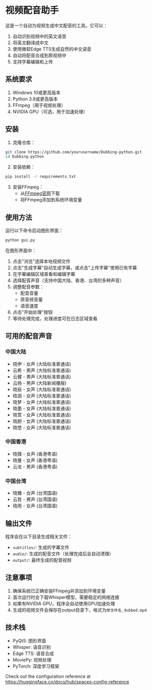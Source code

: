 # 视频配音助手

这是一个自动为视频生成中文配音的工具。它可以：
1. 自动识别视频中的英文语音
2. 将英文翻译成中文
3. 使用微软Edge TTS生成自然的中文语音
4. 自动将配音合成到原视频中
5. 支持字幕编辑和上传

## 系统要求

1. Windows 10或更高版本
2. Python 3.8或更高版本
3. FFmpeg（用于视频处理）
4. NVIDIA GPU（可选，用于加速处理）

## 安装

1. 克隆仓库：
```bash
git clone https://github.com/yourusername/Dubbing-python.git
cd Dubbing-python
```

2. 安装依赖：
```bash
pip install -r requirements.txt
```

3. 安装FFmpeg：
   - 从[FFmpeg官网](https://ffmpeg.org/download.html)下载
   - 将FFmpeg添加到系统环境变量

## 使用方法

运行以下命令启动图形界面：
```bash
python gui.py
```

在图形界面中：
1. 点击"浏览"选择本地视频文件
2. 点击"生成字幕"自动生成字幕，或点击"上传字幕"使用已有字幕
3. 在字幕编辑区域查看和编辑字幕
4. 选择配音声音（支持中国大陆、香港、台湾的多种声音）
5. 调整配音参数：
   - 配音音量
   - 原音频音量
   - 语音速度
6. 点击"开始处理"按钮
7. 等待处理完成，处理进度可在日志区域查看

## 可用的配音声音

### 中国大陆
- 晓伊 - 女声 (大陆标准普通话)
- 云希 - 男声 (大陆标准普通话)
- 云健 - 男声 (大陆标准普通话)
- 云扬 - 男声 (大陆新闻播报)
- 晓辰 - 女声 (大陆标准普通话)
- 晓涵 - 女声 (大陆标准普通话)
- 晓梦 - 女声 (大陆标准普通话)
- 晓墨 - 女声 (大陆标准普通话)
- 晓萱 - 女声 (大陆标准普通话)
- 晓颜 - 女声 (大陆标准普通话)
- 晓悠 - 女声 (大陆标准普通话)

### 中国香港
- 晓薇 - 女声 (香港粤语)
- 晓曼 - 女声 (香港粤语)
- 云龙 - 男声 (香港粤语)

### 中国台湾
- 晓臻 - 女声 (台湾国语)
- 云哲 - 男声 (台湾国语)
- 晓雨 - 女声 (台湾国语)

## 输出文件

程序会在以下目录生成相关文件：
- `subtitles/`: 生成的字幕文件
- `audio/`: 生成的配音文件（处理完成后会自动清理）
- `output/`: 最终生成的配音视频

## 注意事项

1. 确保系统已正确安装FFmpeg并添加到环境变量
2. 首次运行时会下载Whisper模型，需要稳定的网络连接
3. 如果有NVIDIA GPU，程序会自动使用GPU加速处理
4. 生成的视频文件会保存在output目录下，格式为`原文件名_dubbed.mp4`

## 技术栈

- PyQt5: 图形界面
- Whisper: 语音识别
- Edge TTS: 语音合成
- MoviePy: 视频处理
- PyTorch: 深度学习框架

Check out the configuration reference at https://huggingface.co/docs/hub/spaces-config-reference 